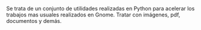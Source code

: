 Se trata de un conjunto de utilidades realizadas en Python para acelerar los trabajos mas usuales realizados en Gnome. Tratar con imágenes, pdf, documentos y demás.